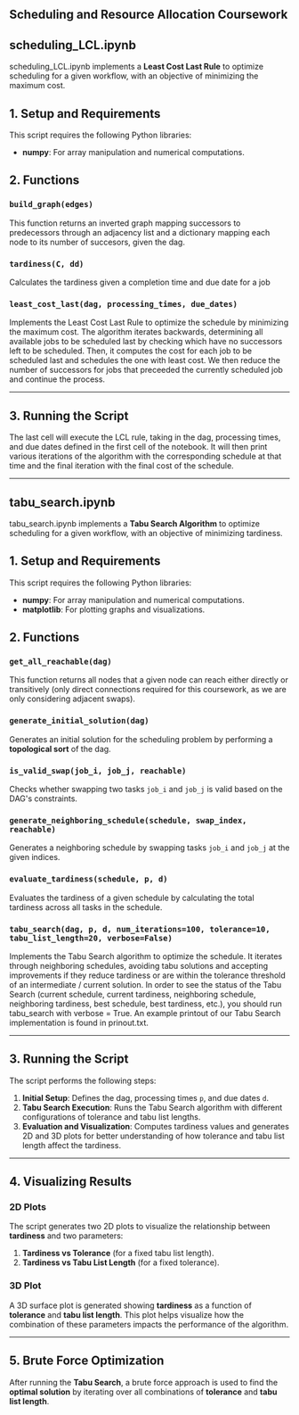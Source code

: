 ## Scheduling and Resource Allocation Coursework

## scheduling_LCL.ipynb

scheduling_LCL.ipynb implements a **Least Cost Last Rule** to optimize scheduling for a given workflow, with an objective of minimizing the maximum cost.

## 1. Setup and Requirements

This script requires the following Python libraries:

- **numpy**: For array manipulation and numerical computations.

## 2. Functions

### `build_graph(edges)`
This function returns an inverted graph mapping successors to predecessors through an adjacency list and a dictionary mapping each node to its number of succesors, given the dag.

### `tardiness(C, dd)`
Calculates the tardiness given a completion time and due date for a job

### `least_cost_last(dag, processing_times, due_dates)`

Implements the Least Cost Last Rule to optimize the schedule by minimizing the maximum cost. The algorithm iterates backwards, determining all available jobs to be scheduled last by checking which have no successors left to be scheduled. Then, it computes the cost for each job to be scheduled last and schedules the one with least cost. We then reduce the number of successors for jobs that preceeded the currently scheduled job and continue the process.

---

## 3. Running the Script

The last cell will execute the LCL rule, taking in the dag, processing times, and due dates defined in the first cell of the notebook. It will then print various iterations of the algorithm with the corresponding schedule at that time and the final iteration with the final cost of the schedule.

---

## tabu_search.ipynb
tabu_search.ipynb implements a **Tabu Search Algorithm** to optimize scheduling for a given workflow, with an objective of minimizing tardiness.

## 1. Setup and Requirements

This script requires the following Python libraries:

- **numpy**: For array manipulation and numerical computations.
- **matplotlib**: For plotting graphs and visualizations.

## 2. Functions

### `get_all_reachable(dag)`
This function returns all nodes that a given node can reach either directly or transitively (only direct connections required for this coursework, as we are only considering adjacent swaps).

### `generate_initial_solution(dag)`
Generates an initial solution for the scheduling problem by performing a **topological sort** of the dag.

### `is_valid_swap(job_i, job_j, reachable)`
Checks whether swapping two tasks `job_i` and `job_j` is valid based on the DAG's constraints.

### `generate_neighboring_schedule(schedule, swap_index, reachable)`
Generates a neighboring schedule by swapping tasks `job_i` and `job_j` at the given indices.

### `evaluate_tardiness(schedule, p, d)`
Evaluates the tardiness of a given schedule by calculating the total tardiness across all tasks in the schedule.

### `tabu_search(dag, p, d, num_iterations=100, tolerance=10, tabu_list_length=20, verbose=False)`
Implements the Tabu Search algorithm to optimize the schedule. It iterates through neighboring schedules, avoiding tabu solutions and accepting improvements if they reduce tardiness or are within the tolerance threshold of an intermediate / current solution. In order to see the status of the Tabu Search (current schedule, current tardiness, neighboring schedule, neighboring tardiness, best schedule, best tardiness, etc.), you should run tabu_search with verbose = True. An example printout of our Tabu Search implementation is found in prinout.txt.

---

## 3. Running the Script

The script performs the following steps:
1. **Initial Setup**: Defines the dag, processing times `p`, and due dates `d`.
2. **Tabu Search Execution**: Runs the Tabu Search algorithm with different configurations of tolerance and tabu list lengths.
3. **Evaluation and Visualization**: Computes tardiness values and generates 2D and 3D plots for better understanding of how tolerance and tabu list length affect the tardiness.

---

## 4. Visualizing Results

### 2D Plots
The script generates two 2D plots to visualize the relationship between **tardiness** and two parameters:
1. **Tardiness vs Tolerance** (for a fixed tabu list length).
2. **Tardiness vs Tabu List Length** (for a fixed tolerance).

### 3D Plot
A 3D surface plot is generated showing **tardiness** as a function of **tolerance** and **tabu list length**. This plot helps visualize how the combination of these parameters impacts the performance of the algorithm.

---

## 5. Brute Force Optimization

After running the **Tabu Search**, a brute force approach is used to find the **optimal solution** by iterating over all combinations of **tolerance** and **tabu list length**.

